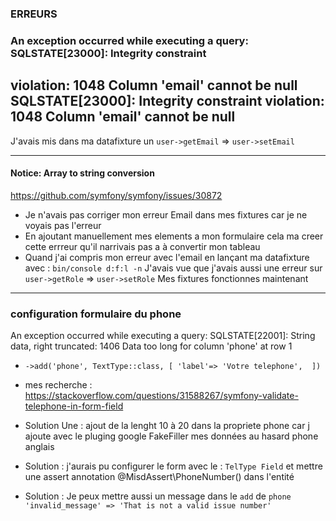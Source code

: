 ### ERREURS 

### An exception occurred while executing a query: SQLSTATE[23000]: Integrity constraint  
violation: 1048 Column 'email' cannot be null 
SQLSTATE[23000]: Integrity constraint violation: 1048 Column 'email' cannot be null
---
J'avais mis dans ma datafixture un `user->getEmail`  => `user->setEmail` 


---
#### Notice: Array to string conversion
https://github.com/symfony/symfony/issues/30872

- Je n'avais pas corriger mon erreur Email dans mes fixtures car je ne voyais pas l'erreur 
- En ajoutant  manuellement mes elements a mon formulaire cela ma creer cette errreur qu'il narrivais pas a à convertir mon tableau 
- Quand j'ai compris mon erreur avec l'email en lançant ma datafixture avec : `bin/console d:f:l -n`
J'avais vue que j'avais aussi une erreur sur  `user->getRole`  =>  `user->setRole`
Mes fixtures fonctionnes maintenant

 --- 
 ### configuration formulaire du phone
 An exception occurred while executing a query: SQLSTATE[22001]: String data, right truncated: 1406 Data too long for column 'phone' at row 1

 - `->add('phone', TextType::class, [
                'label'=> 'Votre telephone', 
            ])`
- mes recherche : https://stackoverflow.com/questions/31588267/symfony-validate-telephone-in-form-field

 - Solution Une : ajout de la lenght 10 à 20  dans la propriete phone car j ajoute avec le pluging google FakeFiller  mes données au hasard phone  anglais 
  
 - Solution : j'aurais pu configurer le form  avec le : `TelType Field` et mettre une assert annotation @MisdAssert\PhoneNumber() dans l'entité    

 - Solution : Je peux mettre aussi un message dans le `add` de `phone`
   `'invalid_message' => 'That is not a valid issue number'` 
